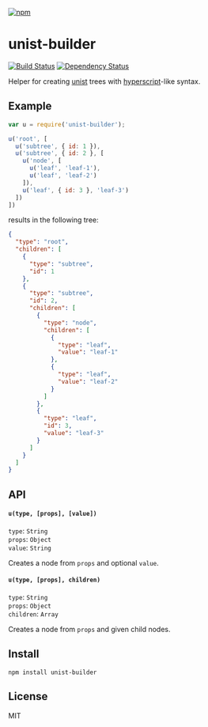 [![npm](https://nodei.co/npm/unist-builder.png)](https://npmjs.com/package/unist-builder)

# unist-builder

[![Build Status][travis-badge]][travis] [![Dependency Status][david-badge]][david]

Helper for creating [unist] trees with [hyperscript]-like syntax.

[unist]: https://github.com/wooorm/unist
[hyperscript]: https://github.com/dominictarr/hyperscript

[travis]: https://travis-ci.org/eush77/unist-builder
[travis-badge]: https://travis-ci.org/eush77/unist-builder.svg?branch=master
[david]: https://david-dm.org/eush77/unist-builder
[david-badge]: https://david-dm.org/eush77/unist-builder.png

## Example

```js
var u = require('unist-builder');

u('root', [
  u('subtree', { id: 1 }),
  u('subtree', { id: 2 }, [
    u('node', [
      u('leaf', 'leaf-1'),
      u('leaf', 'leaf-2')
    ]),
    u('leaf', { id: 3 }, 'leaf-3')
  ])
])
```

results in the following tree:

```json
{
  "type": "root",
  "children": [
    {
      "type": "subtree",
      "id": 1
    },
    {
      "type": "subtree",
      "id": 2,
      "children": [
        {
          "type": "node",
          "children": [
            {
              "type": "leaf",
              "value": "leaf-1"
            },
            {
              "type": "leaf",
              "value": "leaf-2"
            }
          ]
        },
        {
          "type": "leaf",
          "id": 3,
          "value": "leaf-3"
        }
      ]
    }
  ]
}
```

## API

#### `u(type, [props], [value])`

`type`: `String`<br>
`props`: `Object`<br>
`value`: `String`<br>

Creates a node from `props` and optional `value`.

#### `u(type, [props], children)`

`type`: `String`<br>
`props`: `Object`<br>
`children`: `Array`<br>

Creates a node from `props` and given child nodes.

## Install

```
npm install unist-builder
```

## License

MIT
